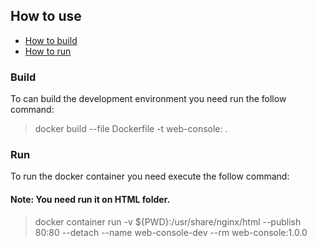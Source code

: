 ## How to use

* [How to build](#build)
* [How to run](#run)

<a name="build"></a>

### Build

To can build the development environment you need run the follow command:

> docker build --file Dockerfile -t web-console:<version> .

<a name="run"></a>

### Run

To run the docker container you need execute the follow command: 

#### **Note:** You need run it on HTML folder. 

> docker container run -v ${PWD}:/usr/share/nginx/html --publish 80:80 --detach --name web-console-dev --rm web-console:1.0.0
